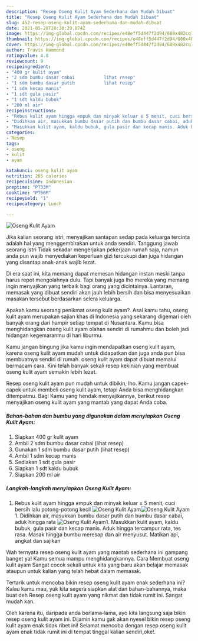 ```yaml
---
description: "Resep Oseng Kulit Ayam Sederhana dan Mudah Dibuat"
title: "Resep Oseng Kulit Ayam Sederhana dan Mudah Dibuat"
slug: 452-resep-oseng-kulit-ayam-sederhana-dan-mudah-dibuat
date: 2021-05-28T20:30:29.874Z
image: https://img-global.cpcdn.com/recipes/e48eff5d447f2d94/680x482cq70/oseng-kulit-ayam-foto-resep-utama.jpg
thumbnail: https://img-global.cpcdn.com/recipes/e48eff5d447f2d94/680x482cq70/oseng-kulit-ayam-foto-resep-utama.jpg
cover: https://img-global.cpcdn.com/recipes/e48eff5d447f2d94/680x482cq70/oseng-kulit-ayam-foto-resep-utama.jpg
author: Travis Hammond
ratingvalue: 4.8
reviewcount: 9
recipeingredient:
- "400 gr kulit ayam"
- "2 sdm bumbu dasar cabai           lihat resep"
- "1 sdm bumbu dasar putih           lihat resep"
- "1 sdm kecap manis"
- "1 sdt gula pasir"
- "1 sdt kaldu bubuk"
- "200 ml air"
recipeinstructions:
- "Rebus kulit ayam hingga empuk dan minyak keluar ± 5 menit, cuci bersih lalu potong-potong kecil"
- "Didihkan air, masukkan bumbu dasar putih dan bumbu dasar cabai, aduk hingga rata"
- "Masukkan kulit ayam, kaldu bubuk, gula pasir dan kecap manis. Aduk hingga tercampur rata, tes rasa. Masak hingga bumbu meresap dan air menyusut. Matikan api, angkat dan sajikan"
categories:
- Resep
tags:
- oseng
- kulit
- ayam

katakunci: oseng kulit ayam 
nutrition: 265 calories
recipecuisine: Indonesian
preptime: "PT33M"
cooktime: "PT56M"
recipeyield: "1"
recipecategory: Lunch

---
```



![Oseng Kulit Ayam](https://img-global.cpcdn.com/recipes/e48eff5d447f2d94/680x482cq70/oseng-kulit-ayam-foto-resep-utama.jpg)

Jika kalian seorang istri, menyajikan santapan sedap pada keluarga tercinta adalah hal yang menggembirakan untuk anda sendiri. Tanggung jawab seorang istri Tidak sekadar mengerjakan pekerjaan rumah saja, namun anda pun wajib menyediakan keperluan gizi tercukupi dan juga hidangan yang disantap anak-anak wajib lezat.

Di era  saat ini, kita memang dapat memesan hidangan instan meski tanpa harus repot mengolahnya dulu. Tapi banyak juga lho mereka yang memang ingin menyajikan yang terbaik bagi orang yang dicintainya. Lantaran, memasak yang dibuat sendiri akan jauh lebih bersih dan bisa menyesuaikan masakan tersebut berdasarkan selera keluarga. 



Apakah kamu seorang penikmat oseng kulit ayam?. Asal kamu tahu, oseng kulit ayam merupakan sajian khas di Indonesia yang sekarang digemari oleh banyak orang dari hampir setiap tempat di Nusantara. Kamu bisa menghidangkan oseng kulit ayam olahan sendiri di rumahmu dan boleh jadi hidangan kegemaranmu di hari liburmu.

Kamu jangan bingung jika kamu ingin mendapatkan oseng kulit ayam, karena oseng kulit ayam mudah untuk didapatkan dan juga anda pun bisa membuatnya sendiri di rumah. oseng kulit ayam dapat dibuat memalui bermacam cara. Kini telah banyak sekali resep kekinian yang membuat oseng kulit ayam semakin lebih lezat.

Resep oseng kulit ayam pun mudah untuk dibikin, lho. Kamu jangan capek-capek untuk membeli oseng kulit ayam, tetapi Anda bisa menghidangkan ditempatmu. Bagi Kamu yang hendak menyajikannya, berikut resep menyajikan oseng kulit ayam yang mantab yang dapat Anda coba.

<!--inarticleads1-->

##### Bahan-bahan dan bumbu yang digunakan dalam menyiapkan Oseng Kulit Ayam:

1. Siapkan 400 gr kulit ayam
1. Ambil 2 sdm bumbu dasar cabai           (lihat resep)
1. Gunakan 1 sdm bumbu dasar putih           (lihat resep)
1. Ambil 1 sdm kecap manis
1. Sediakan 1 sdt gula pasir
1. Siapkan 1 sdt kaldu bubuk
1. Siapkan 200 ml air




<!--inarticleads2-->

##### Langkah-langkah menyiapkan Oseng Kulit Ayam:

1. Rebus kulit ayam hingga empuk dan minyak keluar ± 5 menit, cuci bersih lalu potong-potong kecil
<img src="https://img-global.cpcdn.com/steps/135fb4224bea0a36/160x128cq70/oseng-kulit-ayam-langkah-memasak-1-foto.jpg" alt="Oseng Kulit Ayam"><img src="https://img-global.cpcdn.com/steps/1da0fa8f40bd2187/160x128cq70/oseng-kulit-ayam-langkah-memasak-1-foto.jpg" alt="Oseng Kulit Ayam">1. Didihkan air, masukkan bumbu dasar putih dan bumbu dasar cabai, aduk hingga rata
<img src="https://img-global.cpcdn.com/steps/bde07f9e16ef892a/160x128cq70/oseng-kulit-ayam-langkah-memasak-2-foto.jpg" alt="Oseng Kulit Ayam">1. Masukkan kulit ayam, kaldu bubuk, gula pasir dan kecap manis. Aduk hingga tercampur rata, tes rasa. Masak hingga bumbu meresap dan air menyusut. Matikan api, angkat dan sajikan




Wah ternyata resep oseng kulit ayam yang mantab sederhana ini gampang banget ya! Kamu semua mampu menghidangkannya. Cara Membuat oseng kulit ayam Sangat cocok sekali untuk kita yang baru akan belajar memasak ataupun untuk kalian yang telah hebat dalam memasak.

Tertarik untuk mencoba bikin resep oseng kulit ayam enak sederhana ini? Kalau kamu mau, yuk kita segera siapkan alat dan bahan-bahannya, maka buat deh Resep oseng kulit ayam yang nikmat dan tidak rumit ini. Sangat mudah kan. 

Oleh karena itu, daripada anda berlama-lama, ayo kita langsung saja bikin resep oseng kulit ayam ini. Dijamin kamu gak akan nyesel bikin resep oseng kulit ayam enak tidak ribet ini! Selamat mencoba dengan resep oseng kulit ayam enak tidak rumit ini di tempat tinggal kalian sendiri,oke!.

